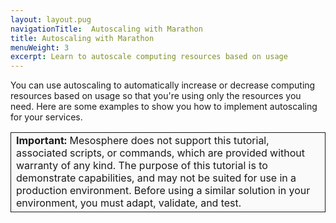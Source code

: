 ```yaml
---
layout: layout.pug
navigationTitle:  Autoscaling with Marathon
title: Autoscaling with Marathon
menuWeight: 3
excerpt: Learn to autoscale computing resources based on usage
---
```






You can use autoscaling to automatically increase or decrease computing resources based on usage so that you're using only the resources you need. Here are some examples to show you how to implement autoscaling for your services.

<table class="table" bgcolor="#FAFAFA"> <tr> <td style="border-left: thin solid; border-top: thin solid; border-bottom: thin solid;border-right: thin solid;"><b>Important:</b> Mesosphere does not support this tutorial, associated scripts, or commands, which are provided without warranty of any kind. The purpose of this tutorial is to demonstrate capabilities, and may not be suited for use in a production environment. Before using a similar solution in your environment, you must adapt, validate, and test.</td> </tr> </table>
